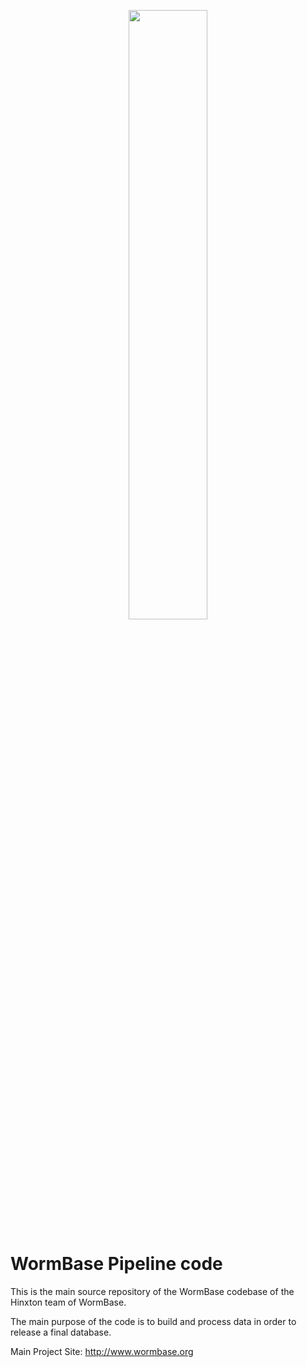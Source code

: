 
<p align="center" width="100%">
    <img width="50%" src="https://wormbase.org/img/logo/logo_wormbase_gradient.svg"> 
</p>

# WormBase Pipeline code

This is the main source repository of the WormBase codebase of the Hinxton team of WormBase.

The main purpose of the code is to build and process data in order to release a final database.

Main Project Site:
http://www.wormbase.org





